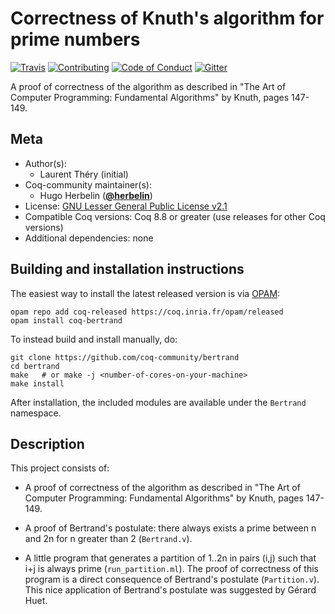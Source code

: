 # Correctness of Knuth&#39;s algorithm for prime numbers

[![Travis][travis-shield]][travis-link]
[![Contributing][contributing-shield]][contributing-link]
[![Code of Conduct][conduct-shield]][conduct-link]
[![Gitter][gitter-shield]][gitter-link]

[travis-shield]: https://travis-ci.com/coq-community/bertrand.svg?branch=master
[travis-link]: https://travis-ci.com/coq-community/bertrand/builds

[contributing-shield]: https://img.shields.io/badge/contributions-welcome-%23f7931e.svg
[contributing-link]: https://github.com/coq-community/manifesto/blob/master/CONTRIBUTING.md

[conduct-shield]: https://img.shields.io/badge/%E2%9D%A4-code%20of%20conduct-%23f15a24.svg
[conduct-link]: https://github.com/coq-community/manifesto/blob/master/CODE_OF_CONDUCT.md

[gitter-shield]: https://img.shields.io/badge/chat-on%20gitter-%23c1272d.svg
[gitter-link]: https://gitter.im/coq-community/Lobby

A proof of correctness of the algorithm as described in
"The Art of Computer Programming: Fundamental Algorithms"
by Knuth, pages 147-149.


## Meta

- Author(s):
  - Laurent Théry (initial)
- Coq-community maintainer(s):
  - Hugo Herbelin ([**@herbelin**](https://github.com/herbelin))
- License: [GNU Lesser General Public License v2.1](LICENSE)
- Compatible Coq versions: Coq 8.8 or greater (use releases for other Coq versions)
- Additional dependencies: none

## Building and installation instructions

The easiest way to install the latest released version is via
[OPAM](https://opam.ocaml.org/doc/Install.html):

```shell
opam repo add coq-released https://coq.inria.fr/opam/released
opam install coq-bertrand
```

To instead build and install manually, do:

``` shell
git clone https://github.com/coq-community/bertrand
cd bertrand
make   # or make -j <number-of-cores-on-your-machine>
make install
```

After installation, the included modules are available under
the `Bertrand` namespace.

## Description

This project consists of:

- A proof of correctness of the algorithm as described in
  "The Art of Computer Programming: Fundamental Algorithms" by Knuth,
  pages 147-149.

- A proof of Bertrand's postulate: there always exists a prime between
  n and 2n for n greater than 2 (`Bertrand.v`).

- A little program that generates a partition of 1..2n in pairs (i,j)
  such that i+j is always prime (`run_partition.ml`).
  The proof of correctness of this program is a direct consequence of
  Bertrand's postulate (`Partition.v`). This nice application of Bertrand's
  postulate was suggested by Gérard Huet.

